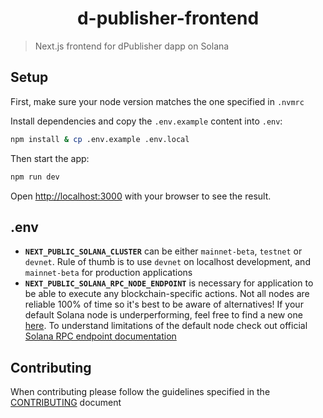 <h1 align="center">d-publisher-frontend</h1>

> Next.js frontend for dPublisher dapp on Solana

## Setup

First, make sure your node version matches the one specified in `.nvmrc`

Install dependencies and copy the `.env.example` content into `.env`:

```bash
npm install & cp .env.example .env.local
```

Then start the app:

```bash
npm run dev
```

Open [http://localhost:3000](http://localhost:3000) with your browser to see the result.

## .env

- **`NEXT_PUBLIC_SOLANA_CLUSTER`** can be either `mainnet-beta`, `testnet` or `devnet`. Rule of thumb is to use `devnet` on localhost development, and `mainnet-beta` for production applications
- **`NEXT_PUBLIC_SOLANA_RPC_NODE_ENDPOINT`** is necessary for application to be able to execute any blockchain-specific actions. Not all nodes are reliable 100% of time so it's best to be aware of alternatives! If your default Solana node is underperforming, feel free to find a new one [here](https://www.allthatnode.com/solana.dsrv). To understand limitations of the default node check out official [Solana RPC endpoint documentation](https://docs.solana.com/cluster/rpc-endpoints)


## Contributing

When contributing please follow the guidelines specified in the [CONTRIBUTING](./CONTRIBUTING.md) document
